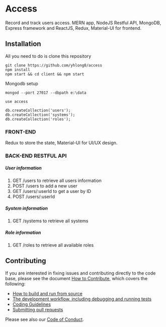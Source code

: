 # Access
Record and track users access.
MERN app, NodeJS Restful API, MongoDB, Express framework and ReactJS, Redux, Material-UI for frontend.  


## Installation

All you need to do is clone this repository

```
git clone https://github.com/yhlong0/access
npm install
npm start && cd client && npm start

```

Mongodb setup

```
mongod --port 27017 --dbpath e:\data

use access

db.createCollection('users');
db.createCollection('systems');
db.createCollection('roles');
```




### FRONT-END 

Redux to store the state, Material-UI for UI/UX design.  



### BACK-END RESTFUL API 

##### User information
1. GET /users to retrieve all users information
2. POST /users to add a new user
3. GET /users/:userId to get a user by ID
4. POST /users/:userId




##### System information

1. GET /systems to retrieve all systems 




##### Role information

1. GET /roles to retrieve all available roles



## Contributing

If you are interested in fixing issues and contributing directly to the code base,
please see the document [How to Contribute](https://github.com/yhlong0/access/wiki/How-to-Contribute), which covers the following:

* [How to build and run from source](https://github.com/yhlong0/access/wiki/How-to-Contribute#build-and-run-from-source)
* [The development workflow, including debugging and running tests](https://github.com/yhlong0/access/wiki/How-to-Contribute#development-workflow)
* [Coding Guidelines](https://github.com/yhlong0/access/wiki/Coding-Guidelines)
* [Submitting pull requests](https://github.com/yhlong0/access/wiki/How-to-Contribute#pull-requests)

Please see also our [Code of Conduct](CODE_OF_CONDUCT.md).
